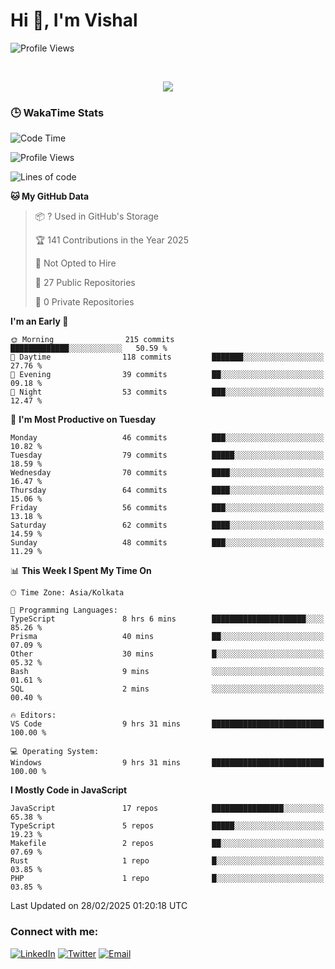 # Hi 👋, I'm Vishal

  
 <!--<img src="https://komarev.com/ghpvc/?username=swarajbachu&label=Profile%20Views&color=0e75b6&style=flat" align='right' alt="swarajbachu" />-->
![Profile Views](http://img.shields.io/badge/Profile%20Views-117-blue)


<br/>


<p align="center">
  <a href="https://github.com/iVishalCode/readme-typing-svg"><img src="https://readme-typing-svg.herokuapp.com?lines=Computer+Science+Student;Full+Stack+Web+Developer;Freelancer;WEB3%20%20Enthusiastic;Always%20learning%20new%20things&center=true&width=380&height=45"></a>
</p>


### 🕒 WakaTime Stats
<!--START_SECTION:waka-->
![Code Time](http://img.shields.io/badge/Code%20Time-19%20hrs-blue)

![Profile Views](http://img.shields.io/badge/Profile%20Views-2-blue)

![Lines of code](https://img.shields.io/badge/From%20Hello%20World%20I%27ve%20Written-2.8%20million%20lines%20of%20code-blue)

**🐱 My GitHub Data** 

> 📦 ? Used in GitHub's Storage 
 > 
> 🏆 141 Contributions in the Year 2025
 > 
> 🚫 Not Opted to Hire
 > 
> 📜 27 Public Repositories 
 > 
> 🔑 0 Private Repositories 
 > 
**I'm an Early 🐤** 

```text
🌞 Morning                215 commits         █████████████░░░░░░░░░░░░   50.59 % 
🌆 Daytime                118 commits         ███████░░░░░░░░░░░░░░░░░░   27.76 % 
🌃 Evening                39 commits          ██░░░░░░░░░░░░░░░░░░░░░░░   09.18 % 
🌙 Night                  53 commits          ███░░░░░░░░░░░░░░░░░░░░░░   12.47 % 
```
📅 **I'm Most Productive on Tuesday** 

```text
Monday                   46 commits          ███░░░░░░░░░░░░░░░░░░░░░░   10.82 % 
Tuesday                  79 commits          █████░░░░░░░░░░░░░░░░░░░░   18.59 % 
Wednesday                70 commits          ████░░░░░░░░░░░░░░░░░░░░░   16.47 % 
Thursday                 64 commits          ████░░░░░░░░░░░░░░░░░░░░░   15.06 % 
Friday                   56 commits          ███░░░░░░░░░░░░░░░░░░░░░░   13.18 % 
Saturday                 62 commits          ████░░░░░░░░░░░░░░░░░░░░░   14.59 % 
Sunday                   48 commits          ███░░░░░░░░░░░░░░░░░░░░░░   11.29 % 
```


📊 **This Week I Spent My Time On** 

```text
🕑︎ Time Zone: Asia/Kolkata

💬 Programming Languages: 
TypeScript               8 hrs 6 mins        █████████████████████░░░░   85.26 % 
Prisma                   40 mins             ██░░░░░░░░░░░░░░░░░░░░░░░   07.09 % 
Other                    30 mins             █░░░░░░░░░░░░░░░░░░░░░░░░   05.32 % 
Bash                     9 mins              ░░░░░░░░░░░░░░░░░░░░░░░░░   01.61 % 
SQL                      2 mins              ░░░░░░░░░░░░░░░░░░░░░░░░░   00.40 % 

🔥 Editors: 
VS Code                  9 hrs 31 mins       █████████████████████████   100.00 % 

💻 Operating System: 
Windows                  9 hrs 31 mins       █████████████████████████   100.00 % 
```

**I Mostly Code in JavaScript** 

```text
JavaScript               17 repos            ████████████████░░░░░░░░░   65.38 % 
TypeScript               5 repos             █████░░░░░░░░░░░░░░░░░░░░   19.23 % 
Makefile                 2 repos             ██░░░░░░░░░░░░░░░░░░░░░░░   07.69 % 
Rust                     1 repo              █░░░░░░░░░░░░░░░░░░░░░░░░   03.85 % 
PHP                      1 repo              █░░░░░░░░░░░░░░░░░░░░░░░░   03.85 % 
```




 Last Updated on 28/02/2025 01:20:18 UTC
<!--END_SECTION:waka-->


### Connect with me:

[![LinkedIn](https://img.shields.io/badge/LinkedIn-0A66C2?style=for-the-badge&logo=linkedin&logoColor=white)](https://linkedin.com/in/vishal-kumar-779054260)
[![Twitter](https://img.shields.io/badge/Twitter-1DA1F2?style=for-the-badge&logo=twitter&logoColor=white)](https://twitter.com/iVishalCode)
[![Email](https://img.shields.io/badge/Email-D14836?style=for-the-badge&logo=gmail&logoColor=white)](mailto:ilearnvk@gmail.com)
